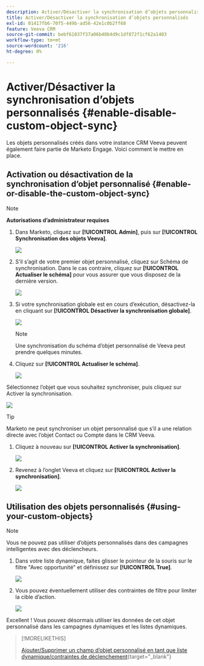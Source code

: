```yaml
---
description: Activer/Désactiver la synchronisation d’objets personnalisés - Documents Marketo - Documentation du produit
title: Activer/Désactiver la synchronisation d’objets personnalisés
exl-id: 01417fb6-70f5-449b-ad56-42e1c0b2ff68
feature: Veeva CRM
source-git-commit: bebf61037f37a06b40b4d9c1df872f1cf62a1403
workflow-type: tm+mt
source-wordcount: '216'
ht-degree: 0%

---
```


# Activer/Désactiver la synchronisation d’objets personnalisés {#enable-disable-custom-object-sync}

Les objets personnalisés créés dans votre instance CRM Veeva peuvent également faire partie de Marketo Engage. Voici comment le mettre en place.

## Activation ou désactivation de la synchronisation d’objet personnalisé {#enable-or-disable-the-custom-object-sync}

>[!NOTE]
>
>**Autorisations d’administrateur requises**

1. Dans Marketo, cliquez sur **[!UICONTROL Admin]**, puis sur **[!UICONTROL Synchronisation des objets Veeva]**.

   ![](assets/enable-disable-custom-object-sync-1.png)

1. S’il s’agit de votre premier objet personnalisé, cliquez sur Schéma de synchronisation. Dans le cas contraire, cliquez sur **[!UICONTROL Actualiser le schéma]** pour vous assurer que vous disposez de la dernière version.

   ![](assets/enable-disable-custom-object-sync-2.png)

1. Si votre synchronisation globale est en cours d’exécution, désactivez-la en cliquant sur **[!UICONTROL Désactiver la synchronisation globale]**.

   ![](assets/enable-disable-custom-object-sync-3.png)

   >[!NOTE]
   >
   >Une synchronisation du schéma d’objet personnalisé de Veeva peut prendre quelques minutes.

1. Cliquez sur **[!UICONTROL Actualiser le schéma]**.

   ![](assets/enable-disable-custom-object-sync-4.png)

Sélectionnez l’objet que vous souhaitez synchroniser, puis cliquez sur Activer la synchronisation.

![](assets/enable-disable-custom-object-sync-5.png)

>[!TIP]
>
>Marketo ne peut synchroniser un objet personnalisé que s’il a une relation directe avec l’objet Contact ou Compte dans le CRM Veeva.

1. Cliquez à nouveau sur **[!UICONTROL Activer la synchronisation]**.

   ![](assets/enable-disable-custom-object-sync-6.png)

1. Revenez à l’onglet Veeva et cliquez sur **[!UICONTROL Activer la synchronisation]**.

   ![](assets/enable-disable-custom-object-sync-7.png)

## Utilisation des objets personnalisés {#using-your-custom-objects}

>[!NOTE]
>
>Vous ne pouvez pas utiliser d’objets personnalisés dans des campagnes intelligentes avec des déclencheurs.

1. Dans votre liste dynamique, faites glisser le pointeur de la souris sur le filtre &quot;Avec opportunité&quot; et définissez sur **[!UICONTROL True]**.

   ![](assets/enable-disable-custom-object-sync-8.png)

1. Vous pouvez éventuellement utiliser des contraintes de filtre pour limiter la cible d’action.

   ![](assets/enable-disable-custom-object-sync-9.png)

Excellent ! Vous pouvez désormais utiliser les données de cet objet personnalisé dans les campagnes dynamiques et les listes dynamiques.

>[!MORELIKETHIS]
>
>[Ajouter/Supprimer un champ d’objet personnalisé en tant que liste dynamique/contraintes de déclenchement](/help/marketo/product-docs/crm-sync/veeva-crm-sync/sync-details/add-remove-custom-object-field-as-smart-list-trigger-constraints.md){target="_blank"}
